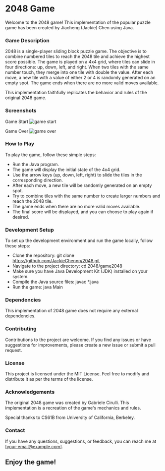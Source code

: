 # 2048 Game
Welcome to the 2048 game! This implementation of the popular puzzle game has been created by Jiacheng (Jackie) Chen using Java.

### Game Description
2048 is a single-player sliding block puzzle game. The objective is to combine numbered tiles to reach the 2048 tile and achieve the highest score possible. The game is played on a 4x4 grid, where tiles can slide in four directions: up, down, left, and right. When two tiles with the same number touch, they merge into one tile with double the value. After each move, a new tile with a value of either 2 or 4 is randomly generated on an empty spot. The game ends when there are no more valid moves available.

This implementation faithfully replicates the behavior and rules of the original 2048 game.

### Screenshots
Game Start
![game start](https://github.com/JackieChennn/2048/tree/master/pictures/game_start.png?raw=true)

Game Over
![game over](https://github.com/JackieChennn/2048/tree/master/pictures/game_over.png?raw=true)


### How to Play
To play the game, follow these simple steps:

 - Run the Java program.
 - The game will display the initial state of the 4x4 grid.
 - Use the arrow keys (up, down, left, right) to slide the tiles in the corresponding direction.
 - After each move, a new tile will be randomly generated on an empty spot.
 - Try to combine tiles with the same number to create larger numbers and reach the 2048 tile.
 - The game ends when there are no more valid moves available.
 - The final score will be displayed, and you can choose to play again if desired.
### Development Setup
To set up the development environment and run the game locally, follow these steps:

 - Clone the repository: git clone https://github.com/JackieChennn/2048.git
 - Navigate to the project directory: cd 2048/game2048
 - Make sure you have Java Development Kit (JDK) installed on your system.
 - Compile the Java source files: javac *.java
 - Run the game: java Main
### Dependencies
This implementation of 2048 game does not require any external dependencies.

### Contributing
Contributions to the project are welcome. If you find any issues or have suggestions for improvements, please create a new issue or submit a pull request.

### License
This project is licensed under the MIT License. Feel free to modify and distribute it as per the terms of the license.

### Acknowledgements
The original 2048 game was created by Gabriele Cirulli. This implementation is a recreation of the game's mechanics and rules. 

Special thanks to CS61B from University of California, Berkeley.

### Contact
If you have any questions, suggestions, or feedback, you can reach me at [your-email@example.com].

## Enjoy the game!